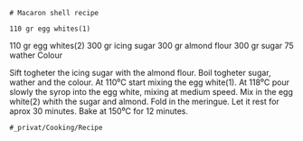 
    # Macaron shell recipe

    110 gr egg whites(1)
110 gr egg whites(2)
300 gr icing sugar
300 gr almond flour
300 gr sugar
75 wather
Colour

Sift togheter the icing sugar with the almond flour.
Boil togheter sugar, wather and the colour. At 110⁰C start mixing the egg white(1). At 118⁰C pour  slowly the syrop into the egg white, mixing at medium speed.
Mix in the egg white(2) whith the sugar and almond. Fold in the meringue.
Let it rest for aprox 30 minutes. Bake at 150⁰C for 12 minutes.

    #_privat/Cooking/Recipe
    